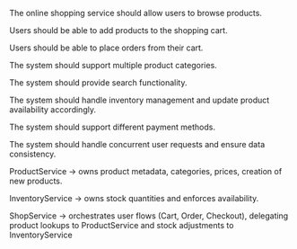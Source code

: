 The online shopping service should allow users to browse products.

Users should be able to add products to the shopping cart.

Users should be able to place orders from their cart.

The system should support multiple product categories.

The system should provide search functionality.

The system should handle inventory management and update product availability accordingly.

The system should support different payment methods.

The system should handle concurrent user requests and ensure data consistency.


ProductService → owns product metadata, categories, prices, creation of new products.

InventoryService → owns stock quantities and enforces availability.

ShopService → orchestrates user flows (Cart, Order, Checkout), delegating product lookups to ProductService and stock adjustments to InventoryService